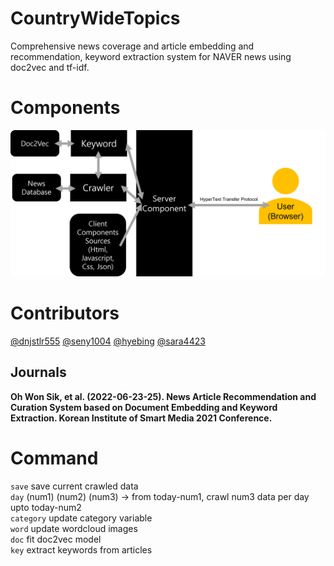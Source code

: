 # CountryWideTopics
Comprehensive news coverage and article embedding and recommendation, keyword extraction system for NAVER news using doc2vec and tf-idf.<br>

# Components
![figure1](https://github.com/dnjstlr555/CountryWideTopics/blob/main/figure1.png?raw=true)<br>

# Contributors
[@dnjstlr555](https://github.com/dnjstlr555) [@seny1004](https://github.com/seny1004) [@hyebing](https://github.com/hyebing) [@sara4423](https://github.com/sara4423)
## Journals
**Oh Won Sik, et al. (2022-06-23-25). News Article Recommendation and Curation System based on Document Embedding and Keyword Extraction. Korean Institute of Smart Media 2021 Conference.**

# Command
`save` save current crawled data<br>
`day` (num1) (num2) (num3) -> from today-num1, crawl num3 data per day upto today-num2<br>
`category` update category variable<br>
`word` update wordcloud images<br>
`doc` fit doc2vec model<br>
`key` extract keywords from articles<br>
